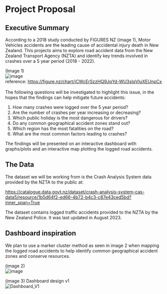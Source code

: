 # Project Proposal
## Executive Summary
According to a 2018 study conducted by FIGURES NZ (image 1), Motor Vehicles accidents are the leading cause of accidental injury death in New Zealand. This projects aims to explore road accident data from the New Zealand Transport Agency (NZTA) and identify key trends involved in crashes over a 5 year period (2018 - 2022).

(Image 1) <br/>
![image](https://github.com/Jadon55/Project-3/assets/91498217/de7da3ef-22ac-40fc-af8b-5da442bb172f) </br>
reference: https://figure.nz/chart/jCWcErSzzHQ9JqYd-WU3slqVIuXEUnpCx </br>
</br>
The following questions will be investigated to highlight this issue, in the hopes that the findings can help mitigate future accidents:

1. How many crashes were logged over the 5 year period?
2. Are the number of crashes per year increasing or decreasing?
3. Which public holiday is the most dangerous for drivers?
4. Do any common geographical accident zones stand out?
5. Which region has the most fatalities on the road?
6. What are the most common factors leading to crashes?

The findings will be presented on an interactive dashboard with graphs/plots and an interactive map plotting the logged road accidents.

## The Data
The dataset we will be working from is the Crash Analysis System data provided by the NZTA to the public at: </br> 

https://catalogue.data.govt.nz/dataset/crash-analysis-system-cas-data5/resource/1b5d64f2-ed66-4b72-b4c3-c87e43ced5bd?inner_span=True </br>

The dataset contains logged traffic accidents provided to the NZTA by the New Zealand Police. It was last updated in August 2023.

## Dashboard inspiration
We plan to use a marker cluster method as seen in image 2 when mapping the logged road accidents to help identify common geographical accident zones and conserve resources. </br>

(image 2) </br>
![image](https://github.com/Jadon55/Project-3/assets/91498217/fbdc41ef-a356-4070-ad88-38c65b38b0c6)

(image 3) Dashboard design v1</br>
![Dashboard_V1](https://github.com/Jadon55/Project-3/assets/78763124/1797678f-da0f-4e53-8848-fa939f82b66c)
